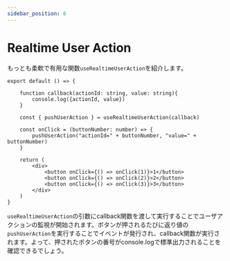 ```yaml
---
sidebar_position: 6
---
```


# Realtime User Action

もっとも柔軟で有用な関数`useRealtimeUserAction`を紹介します。

```tsx
export default () => {
    
    function callback(actionId: string, value: string){
        console.log({actionId, value})
    }

    const { pushUserAction } = useRealtimeUserAction(callback)

    const onClick = (buttonNumber: number) => {
        pushUserAction("actionId=" + buttonNumber, "value=" + buttonNumber)
    }

    return (
        <div>
            <button onClick={() => onClick(1)}>1</button>
            <button onClick={() => onClick(2)}>2</button>
            <button onClick={() => onClick(3)}>3</button>
        </div>
    )
}
```

`useRealtimeUserAction`の引数にcallback関数を渡して実行することでユーザアクションの監視が開始されます。ボタンが押されるたびに返り値の`pushUserAction`を実行することでイベントが発行され、callback関数が実行されます。よって、押されたボタンの番号がconsole.logで標準出力されることを確認できるでしょう。